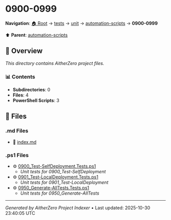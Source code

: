 # 0900-0999

**Navigation**: [🏠 Root](../../../../index.md) → [tests](../../../index.md) → [unit](../../index.md) → [automation-scripts](../index.md) → **0900-0999**

⬆️ **Parent**: [automation-scripts](../index.md)

## 📖 Overview

*This directory contains AitherZero project files.*

### 📊 Contents

- **Subdirectories**: 0
- **Files**: 4
- **PowerShell Scripts**: 3

## 📄 Files

### .md Files

- 📝 [index.md](./index.md)

### .ps1 Files

- ⚙️ [0900_Test-SelfDeployment.Tests.ps1](./0900_Test-SelfDeployment.Tests.ps1)
  - *Unit tests for 0900_Test-SelfDeployment*
- ⚙️ [0901_Test-LocalDeployment.Tests.ps1](./0901_Test-LocalDeployment.Tests.ps1)
  - *Unit tests for 0901_Test-LocalDeployment*
- ⚙️ [0950_Generate-AllTests.Tests.ps1](./0950_Generate-AllTests.Tests.ps1)
  - *Unit tests for 0950_Generate-AllTests*

---

*Generated by AitherZero Project Indexer* • Last updated: 2025-10-30 23:40:05 UTC

